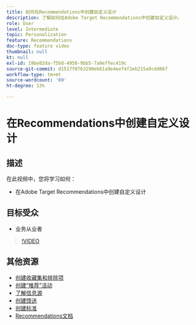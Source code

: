 ```yaml
---
title: 如何在Recommendations中创建自定义设计
description: 了解如何在Adobe Target Recommendations中创建自定义设计。
role: User
level: Intermediate
topic: Personalization
feature: Recommendations
doc-type: feature video
thumbnail: null
kt: null
exl-id: 19be02da-f5b8-4950-9bb5-7a0effec419c
source-git-commit: d1517f0763290eb61a9e4eef4f2eb215a9cdd667
workflow-type: tm+mt
source-wordcount: '69'
ht-degree: 13%

---
```


# 在Recommendations中创建自定义设计

## 描述

在此视频中，您将学习如何：

* 在Adobe Target Recommendations中创建自定义设计

## 目标受众

* 业务从业者

>[!VIDEO](https://video.tv.adobe.com/v/27687?quality=12)

## 其他资源

* [创建收藏集和排除项](create-collections-and-exclusions.md)
* [创建“推荐”活动](create-a-recommendations-activity.md)
* [了解信息源](understanding-feeds.md)
* [创建馈送](create-a-feed.md)
* [创建标准](create-criteria.md)
* [Recommendations文档](https://experienceleague.adobe.com/docs/target/using/recommendations/recommendations.html?lang=en)
